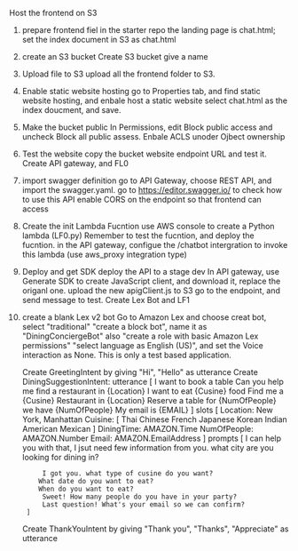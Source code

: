 Host the frontend on S3
1. prepare frontend fiel
    in the starter repo the landing page is chat.html; set the index document in S3 as chat.html
2. create an S3 bucket
    Create S3 bucket
    give a name
3. Upload file to S3
    upload all the frontend folder to S3.
4. Enable static website hosting
    go to Properties tab, and find static website hosting, and enbale host a static website
    select chat.html as the index doucment, and save.
5. Make the bucket public
    In Permissions, edit Block public access and uncheck Block all public assess.
    Enbale ACLS unoder Ojbect ownership
6. Test the website
    copy the bucket website endpoint URL and test it.
Create API gateway, and FL0
1. import swagger definition
    go to API Gateway, choose REST API, and import the swagger.yaml.
    go to https://editor.swagger.io/ to check how to use this API
    enable CORS on the endpoint so that frontend can access
2. Create the init Lambda Fucntion
    use AWS console to create a Python lambda (LF0.py)
    Remember to test the fucntion, and deploy the fucntion.
    in the API gateway, configue the /chatbot intergration to invoke this lambda (use aws_proxy integration type)
3. Deploy and get SDK
    deploy the API to a stage dev
    In API gateway, use Generate SDK to create JavaScript client, and download it, replace the origanl one.
    upload the new apigClient.js to S3
    go to the endpoint, and send message to test.
Create Lex Bot and LF1
1. create a blank Lex v2 bot
    Go to Amazon Lex and choose creat bot, select "traditional" "create a block bot", name it as "DiningConciergeBot" also "create a role with basic Amazon Lex permissions" "select language as English (US)", and set the Voice interaction as None. This is only a test based application.

    Create GreetingIntent by giving "Hi", "Hello" as utterance
    Create DiningSuggestionIntent: 
        utterance [
            I want to book a table
            Can you help me find a restaurant in {Location}
            I want to eat {Cusine} food
            Find me a {Cusine} Restaurant in {Location}
            Reserve a table for {NumOfPeople}
            we have {NumOfPeople}
            My email is {EMAIL}
        ]
        slots [
            Location: New York, Manhattan
            Cuisine: [
                Thai
                Chinese
                French
                Japanese
                Korean
                Indian
                American
                Mexican
            ]
            DiningTime: AMAZON.Time
            NumOfPeople: AMAZON.Number
            Email: AMAZON.EmailAddress
        ]
        prompts [
            I can help you with that, I jsut need few information from you. what city are you looking for dining in?

            I got you. what type of cusine do you want?
           What date do you want to eat?
           When do you want to eat?
            Sweet! How many people do you have in your party?
            Last question! What's your email so we can confirm?
        ]
    Create ThankYouIntent by giving "Thank you", "Thanks", "Appreciate" as utterance